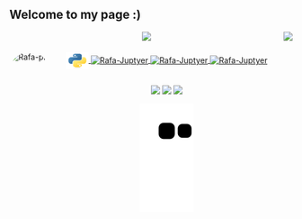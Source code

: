 ## Welcome to my page :)



<div align="center">
  <a href="https://github.com/diogopinto1">
    
<div>
  
  <img  height="180em" src="https://github-readme-stats.vercel.app/api?username=diogopinto1&show_icons=true&theme=great-gatsby&include_all_commits=true&count_private=true"/>
  <img align="right" height="180em" src="https://github-readme-stats.vercel.app/api/top-langs/?username=diogopinto1&layout=compact&langs_count=16&theme=great-gatsby"/>
</div>
  
<div style="display: inline_block"><br>

  <img align="center" alt="Rafa-Python" height="30" width="40" src="https://raw.githubusercontent.com/devicons/devicon/master/icons/python/python-original.svg">
  <img align="center" alt="Rafa-Juptyer" height="30" width="40" src="https://cdn.jsdelivr.net/gh/devicons/devicon/icons/jupyter/jupyter-original-wordmark.svg">
  <img align="center" alt="Rafa-Juptyer" height="30" width="40" src="https://cdn.jsdelivr.net/gh/devicons/devicon/icons/html5/html5-original.svg">
  <img align="center" alt="Rafa-Juptyer" height="40" width="50" src="https://cdn.jsdelivr.net/gh/devicons/devicon/icons/mysql/mysql-original-wordmark.svg" />
          
  <img align="left" alt="Rafa-pic" height="160" style="border-radius:50px;" src="https://www.isa.ulisboa.pt/files/logo_green.png">
 
</div>
  
 ##
 
<div> 
 
  <a href="https://www.linkedin.com/public-profile/settings?lipi=urn%3Ali%3Apage%3Ad_flagship3_profile_self_edit_contact-info%3B5WNB6ll1REqIGgIjAMhdWA%3D%3D" target="_blank"><img src="https://img.shields.io/badge/LinkedIn-0077B5?style=for-the-badge&logo=linkedin&logoColor=white"></a>
 	 <a href = "mailto:diogoeugeniopinto@gmail.com"><img src="https://img.shields.io/badge/-Gmail-%23333?style=for-the-badge&logo=gmail&logoColor=white" target="_blank"></a>
  <a href="http://discord.com/users/547906880501055519" target="_blank"><img src="https://img.shields.io/badge/Discord-7289DA?style=for-the-badge&logo=discord&logoColor=white" target="_blank"></a> 
  
 </div>
  
  

![snake gif](https://github.com/diogopinto1/diogopinto1/blob/output/github-contribution-grid-snake.svg)

